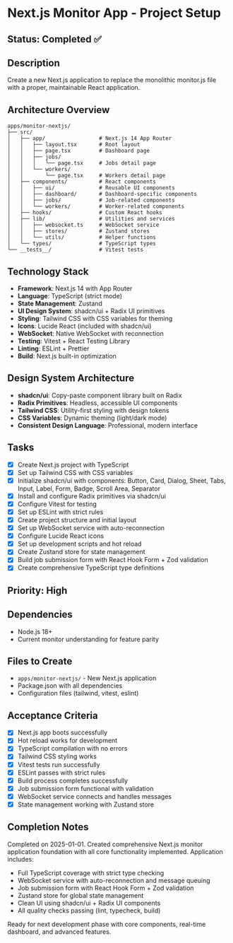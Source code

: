 # Next.js Monitor App - Project Setup

## Status: Completed ✅

## Description
Create a new Next.js application to replace the monolithic monitor.js file with a proper, maintainable React application.

## Architecture Overview
```
apps/monitor-nextjs/
├── src/
│   ├── app/                 # Next.js 14 App Router
│   │   ├── layout.tsx       # Root layout
│   │   ├── page.tsx         # Dashboard page
│   │   ├── jobs/
│   │   │   └── page.tsx     # Jobs detail page
│   │   └── workers/
│   │       └── page.tsx     # Workers detail page
│   ├── components/          # React components
│   │   ├── ui/              # Reusable UI components
│   │   ├── dashboard/       # Dashboard-specific components
│   │   ├── jobs/            # Job-related components
│   │   └── workers/         # Worker-related components
│   ├── hooks/               # Custom React hooks
│   ├── lib/                 # Utilities and services
│   │   ├── websocket.ts     # WebSocket service
│   │   ├── stores/          # Zustand stores
│   │   └── utils/           # Helper functions
│   └── types/               # TypeScript types
└── __tests__/               # Vitest tests
```

## Technology Stack
- **Framework**: Next.js 14 with App Router
- **Language**: TypeScript (strict mode)
- **State Management**: Zustand
- **UI Design System**: shadcn/ui + Radix UI primitives
- **Styling**: Tailwind CSS with CSS variables for theming
- **Icons**: Lucide React (included with shadcn/ui)
- **WebSocket**: Native WebSocket with reconnection
- **Testing**: Vitest + React Testing Library
- **Linting**: ESLint + Prettier
- **Build**: Next.js built-in optimization

## Design System Architecture
- **shadcn/ui**: Copy-paste component library built on Radix
- **Radix Primitives**: Headless, accessible UI components
- **Tailwind CSS**: Utility-first styling with design tokens
- **CSS Variables**: Dynamic theming (light/dark mode)
- **Consistent Design Language**: Professional, modern interface

## Tasks
- [x] Create Next.js project with TypeScript
- [x] Set up Tailwind CSS with CSS variables
- [x] Initialize shadcn/ui with components: Button, Card, Dialog, Sheet, Tabs, Input, Label, Form, Badge, Scroll Area, Separator
- [x] Install and configure Radix primitives via shadcn/ui
- [x] Configure Vitest for testing
- [x] Set up ESLint with strict rules
- [x] Create project structure and initial layout
- [x] Set up WebSocket service with auto-reconnection
- [x] Configure Lucide React icons
- [x] Set up development scripts and hot reload
- [x] Create Zustand store for state management
- [x] Build job submission form with React Hook Form + Zod validation
- [x] Create comprehensive TypeScript type definitions

## Priority: High

## Dependencies
- Node.js 18+
- Current monitor understanding for feature parity

## Files to Create
- `apps/monitor-nextjs/` - New Next.js application
- Package.json with all dependencies
- Configuration files (tailwind, vitest, eslint)

## Acceptance Criteria
- [x] Next.js app boots successfully
- [x] Hot reload works for development
- [x] TypeScript compilation with no errors
- [x] Tailwind CSS styling works
- [x] Vitest tests run successfully
- [x] ESLint passes with strict rules
- [x] Build process completes successfully
- [x] Job submission form functional with validation
- [x] WebSocket service connects and handles messages
- [x] State management working with Zustand store

## Completion Notes
Completed on 2025-01-01. Created comprehensive Next.js monitor application foundation with all core functionality implemented. Application includes:
- Full TypeScript coverage with strict type checking
- WebSocket service with auto-reconnection and message queuing
- Job submission form with React Hook Form + Zod validation
- Zustand store for global state management
- Clean UI using shadcn/ui + Radix UI components
- All quality checks passing (lint, typecheck, build)

Ready for next development phase with core components, real-time dashboard, and advanced features.